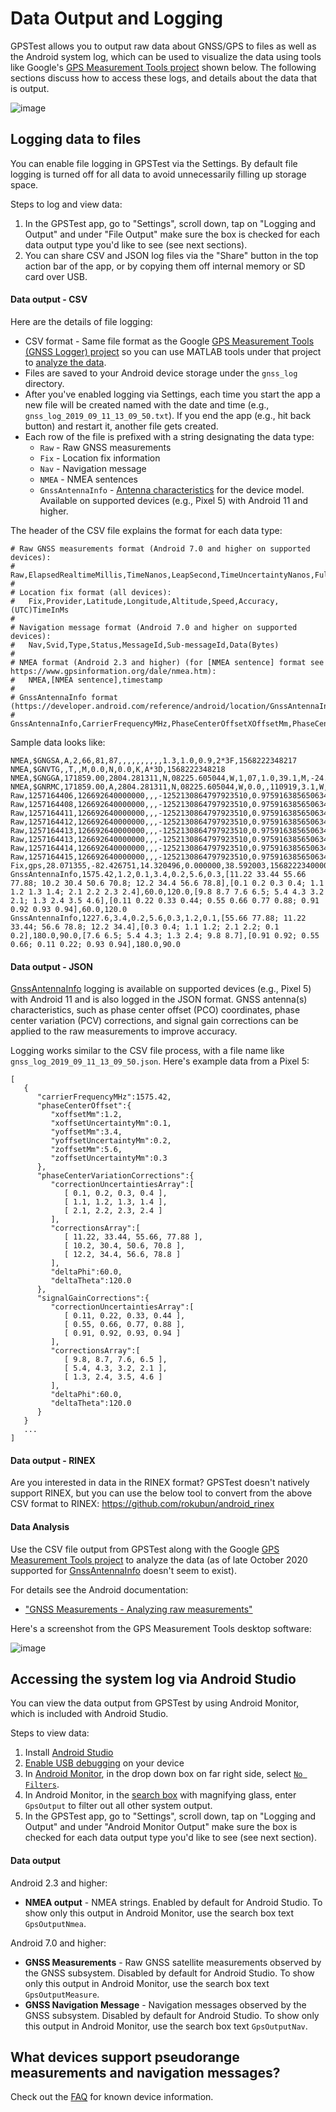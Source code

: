 # Data Output and Logging

GPSTest allows you to output raw data about GNSS/GPS to files as well as the Android system log, which can be used to visualize the data using tools like Google's [GPS Measurement Tools project](https://github.com/google/gps-measurement-tools) shown below.  The following sections discuss how to access these logs, and details about the data that is output.

![image](https://user-images.githubusercontent.com/928045/64804800-844fae00-d55d-11e9-8212-b0ef65885dc7.png)

## Logging data to files

You can enable file logging in GPSTest via the Settings. By default file logging is turned off for all data to avoid unnecessarily filling up storage space.

Steps to log and view data:
1. In the GPSTest app, go to "Settings", scroll down, tap on "Logging and Output" and under "File Output" make sure the box is checked for each data output type you'd like to see (see next sections).
1. You can share CSV and JSON log files via the "Share" button in the top action bar of the app, or by copying them off internal memory or SD card over USB.

#### Data output - CSV

Here are the details of file logging:
* CSV format - Same file format as the Google [GPS Measurement Tools (GNSS Logger) project](https://github.com/google/gps-measurement-tools) so you can use MATLAB tools under that project to [analyze the data](https://github.com/google/gps-measurement-tools#to-process-a-log-file-you-collected-from-gnsslogger).
* Files are saved to your Android device storage under the `gnss_log` directory.
* After you've enabled logging via Settings, each time you start the app a new file will be created named with the date and time (e.g., `gnss_log_2019_09_11_13_09_50.txt`). If you end the app (e.g., hit back button) and restart it, another file gets created.
* Each row of the file is prefixed with a string designating the data type:
    * `Raw` - Raw GNSS measurements
    * `Fix` - Location fix information
    * `Nav` - Navigation message
    * `NMEA` - NMEA sentences
    * `GnssAntennaInfo` - [Antenna characteristics](https://developer.android.com/reference/android/location/GnssAntennaInfo) for the device model. Available on supported devices (e.g., Pixel 5) with Android 11 and higher.

The header of the CSV file explains the format for each data type:

~~~
# Raw GNSS measurements format (Android 7.0 and higher on supported devices):
#   Raw,ElapsedRealtimeMillis,TimeNanos,LeapSecond,TimeUncertaintyNanos,FullBiasNanos,BiasNanos,BiasUncertaintyNanos,DriftNanosPerSecond,DriftUncertaintyNanosPerSecond,HardwareClockDiscontinuityCount,Svid,TimeOffsetNanos,State,ReceivedSvTimeNanos,ReceivedSvTimeUncertaintyNanos,Cn0DbHz,PseudorangeRateMetersPerSecond,PseudorangeRateUncertaintyMetersPerSecond,AccumulatedDeltaRangeState,AccumulatedDeltaRangeMeters,AccumulatedDeltaRangeUncertaintyMeters,CarrierFrequencyHz,CarrierCycles,CarrierPhase,CarrierPhaseUncertainty,MultipathIndicator,SnrInDb,ConstellationType,AgcDb,CarrierFrequencyHz
# 
# Location fix format (all devices):
#   Fix,Provider,Latitude,Longitude,Altitude,Speed,Accuracy,(UTC)TimeInMs
# 
# Navigation message format (Android 7.0 and higher on supported devices):
#   Nav,Svid,Type,Status,MessageId,Sub-messageId,Data(Bytes)
# 
# NMEA format (Android 2.3 and higher) (for [NMEA sentence] format see https://www.gpsinformation.org/dale/nmea.htm):
#   NMEA,[NMEA sentence],timestamp
#
# GnssAntennaInfo format (https://developer.android.com/reference/android/location/GnssAntennaInfo):
#   GnssAntennaInfo,CarrierFrequencyMHz,PhaseCenterOffsetXOffsetMm,PhaseCenterOffsetXOffsetUncertaintyMm,PhaseCenterOffsetYOffsetMm,PhaseCenterOffsetYOffsetUncertaintyMm,PhaseCenterOffsetZOffsetMm,PhaseCenterOffsetZOffsetUncertaintyMm,PhaseCenterVariationCorrectionsArray,PhaseCenterVariationCorrectionUncertaintiesArray,PhaseCenterVariationCorrectionsDeltaPhi,PhaseCenterVariationCorrectionsDeltaTheta,SignalGainCorrectionsArray,SignalGainCorrectionUncertaintiesArray,SignalGainCorrectionsDeltaPhi,SignalGainCorrectionsDeltaTheta
~~~

Sample data looks like:

~~~
NMEA,$GNGSA,A,2,66,81,87,,,,,,,,,,1.3,1.0,0.9,2*3F,1568222348217
NMEA,$GNVTG,,T,,M,0.0,N,0.0,K,A*3D,1568222348218
NMEA,$GNGGA,171859.00,2804.281311,N,08225.605044,W,1,07,1.0,39.1,M,-24.8,M,,*75,1568222348220
NMEA,$GNRMC,171859.00,A,2804.281311,N,08225.605044,W,0.0,,110919,3.1,W,A,V*77,1568222348220
Raw,1257164406,126692640000000,,,-1252130864797923510,0.9759163856506348,571.2438141927123,74.13293543922987,35.96258578603258,729,2,0.0,207,73139369397323,271,22.8,-556.3143920898438,10.200000762939453,0,0.0,0.0,,,,,0,,3,,
Raw,1257164408,126692640000000,,,-1252130864797923510,0.9759163856506348,571.2438141927123,74.13293543922987,35.96258578603258,729,23,0.0,207,73139369842860,1523,19.3,182.0135955810547,10.510000228881836,0,0.0,0.0,,,,,0,,3,,
Raw,1257164411,126692640000000,,,-1252130864797923510,0.9759163856506348,571.2438141927123,74.13293543922987,35.96258578603258,729,17,0.0,207,73139361386059,1192,21.2,-592.7639770507812,10.278000831604004,0,0.0,0.0,,,,,0,,3,,
Raw,1257164412,126692640000000,,,-1252130864797923510,0.9759163856506348,571.2438141927123,74.13293543922987,35.96258578603258,729,5,0.0,15,321557370216944,1041,20.3,208.6379852294922,9.641500473022461,0,0.0,0.0,,,,,0,,1,,
Raw,1257164413,126692640000000,,,-1252130864797923510,0.9759163856506348,571.2438141927123,74.13293543922987,35.96258578603258,729,6,0.0,15,321557356784894,926,21.9,394.1838073730469,9.560500144958496,0,0.0,0.0,,,,,0,,1,,
Raw,1257164413,126692640000000,,,-1252130864797923510,0.9759163856506348,571.2438141927123,74.13293543922987,35.96258578603258,729,12,0.0,15,321557361694004,825,22.2,557.084716796875,9.458000183105469,0,0.0,0.0,,,,,0,,1,,
Raw,1257164414,126692640000000,,,-1252130864797923510,0.9759163856506348,571.2438141927123,74.13293543922987,35.96258578603258,729,13,0.0,15,321557363597446,1504,17.2,-508.64544677734375,9.940999984741211,0,0.0,0.0,,,,,0,,1,,
Raw,1257164415,126692640000000,,,-1252130864797923510,0.9759163856506348,571.2438141927123,74.13293543922987,35.96258578603258,729,15,0.0,15,321557358793297,826,22.0,-689.0819702148438,9.483500480651855,0,0.0,0.0,,,,,0,,1,,
Fix,gps,28.071355,-82.426751,14.320496,0.000000,38.592003,1568222340000
GnssAntennaInfo,1575.42,1.2,0.1,3.4,0.2,5.6,0.3,[11.22 33.44 55.66 77.88; 10.2 30.4 50.6 70.8; 12.2 34.4 56.6 78.8],[0.1 0.2 0.3 0.4; 1.1 1.2 1.3 1.4; 2.1 2.2 2.3 2.4],60.0,120.0,[9.8 8.7 7.6 6.5; 5.4 4.3 3.2 2.1; 1.3 2.4 3.5 4.6],[0.11 0.22 0.33 0.44; 0.55 0.66 0.77 0.88; 0.91 0.92 0.93 0.94],60.0,120.0
GnssAntennaInfo,1227.6,3.4,0.2,5.6,0.3,1.2,0.1,[55.66 77.88; 11.22 33.44; 56.6 78.8; 12.2 34.4],[0.3 0.4; 1.1 1.2; 2.1 2.2; 0.1 0.2],180.0,90.0,[7.6 6.5; 5.4 4.3; 1.3 2.4; 9.8 8.7],[0.91 0.92; 0.55 0.66; 0.11 0.22; 0.93 0.94],180.0,90.0
~~~

#### Data output - JSON

[GnssAntennaInfo](https://developer.android.com/reference/android/location/GnssAntennaInfo) logging is available on supported devices (e.g., Pixel 5) with Android 11 and is also logged in the JSON format. GNSS antenna(s) characteristics, such as phase center offset (PCO) coordinates, phase center variation (PCV) corrections, and signal gain corrections can be applied to the raw measurements to improve accuracy.

Logging works similar to the CSV file process, with a file name like `gnss_log_2019_09_11_13_09_50.json`. Here's example data from a Pixel 5:

~~~
[
   {
      "carrierFrequencyMHz":1575.42,
      "phaseCenterOffset":{
         "xoffsetMm":1.2,
         "xoffsetUncertaintyMm":0.1,
         "yoffsetMm":3.4,
         "yoffsetUncertaintyMm":0.2,
         "zoffsetMm":5.6,
         "zoffsetUncertaintyMm":0.3
      },
      "phaseCenterVariationCorrections":{
         "correctionUncertaintiesArray":[
            [ 0.1, 0.2, 0.3, 0.4 ],
            [ 1.1, 1.2, 1.3, 1.4 ],
            [ 2.1, 2.2, 2.3, 2.4 ]
         ],
         "correctionsArray":[
            [ 11.22, 33.44, 55.66, 77.88 ],
            [ 10.2, 30.4, 50.6, 70.8 ],
            [ 12.2, 34.4, 56.6, 78.8 ]
         ],
         "deltaPhi":60.0,
         "deltaTheta":120.0
      },
      "signalGainCorrections":{
         "correctionUncertaintiesArray":[
            [ 0.11, 0.22, 0.33, 0.44 ],
            [ 0.55, 0.66, 0.77, 0.88 ],
            [ 0.91, 0.92, 0.93, 0.94 ]
         ],
         "correctionsArray":[
            [ 9.8, 8.7, 7.6, 6.5 ],
            [ 5.4, 4.3, 3.2, 2.1 ],
            [ 1.3, 2.4, 3.5, 4.6 ]
         ],
         "deltaPhi":60.0,
         "deltaTheta":120.0
      }
   }
   ...
]
~~~

#### Data output - RINEX

Are you interested in data in the RINEX format? GPSTest doesn't natively support RINEX, but you can use the below tool to convert from the above CSV format to RINEX:
https://github.com/rokubun/android_rinex

#### Data Analysis

Use the CSV file output from GPSTest along with the Google [GPS Measurement Tools project](https://github.com/google/gps-measurement-tools) to analyze the data (as of late October 2020 supported for [GnssAntennaInfo](https://developer.android.com/reference/android/location/GnssAntennaInfo) doesn't seem to exist).

For details see the Android documentation:
* ["GNSS Measurements - Analyzing raw measurements"](https://developer.android.com/guide/topics/sensors/gnss#analyze)

Here's a screenshot from the GPS Measurement Tools desktop software:

![image](https://user-images.githubusercontent.com/928045/64804800-844fae00-d55d-11e9-8212-b0ef65885dc7.png)

## Accessing the system log via Android Studio

You can view the data output from GPSTest by using Android Monitor, which is included with Android Studio.

Steps to view data:

1. Install [Android Studio](https://developer.android.com/studio/index.html)
1. [Enable USB debugging](https://developer.android.com/studio/run/device.html#developer-device-options) on your device
1. In [Android Monitor](https://developer.android.com/studio/profile/android-monitor.html), in the drop down box on far right side, select [`No Filters`](https://developer.android.com/studio/debug/am-logcat.html#filtering).
1. In Android Monitor, in the [search box](https://developer.android.com/studio/debug/am-logcat.html#searching) with magnifying glass, enter `GpsOutput` to filter out all other system output.
1. In the GPSTest app, go to "Settings", scroll down, tap on "Logging and Output" and under "Android Monitor Output" make sure the box is checked for each data output type you'd like to see (see next section).

#### Data output

Android 2.3 and higher:

* **NMEA output** - NMEA strings.  Enabled by default for Android Studio.  To show only this output in Android Monitor, use the search box text `GpsOutputNmea`.

Android 7.0 and higher:

* **GNSS Measurements** - Raw GNSS satellite measurements observed by the GNSS subsystem.  Disabled by default for Android Studio.  To show only this output in Android Monitor, use the search box text `GpsOutputMeasure`.
* **GNSS Navigation Message** - Navigation messages observed by the GNSS subsystem.  Disabled by default for Android Studio.  To show only this output in Android Monitor, use the search box text `GpsOutputNav`.

## What devices support pseudorange measurements and navigation messages?

Check out the [FAQ](https://github.com/barbeau/gpstest/blob/master/FAQ.md#what-android-70-devices-support-logging-raw-pseudorange-and-navigation-messages) for known device information.